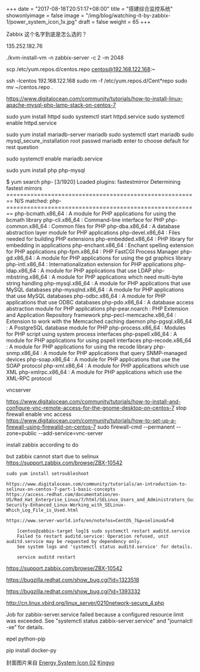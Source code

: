 +++
date = "2017-08-18T20:51:17+08:00"
title = "搭建综合监控系统"
showonlyimage = false
image = "/img/blog/watching-it-by-zabbix-1/power_system_icon_1x.jpg"
draft = false
weight = 65
+++

Zabbix 这个名字到底是怎么选的？
<!--more-->


135.252.182.76

./kvm-install-vm -n zabbix-server -c 2 -m 2048

scp /etc/yum.repos.d/centos.repo centos@192.168.122.168:~

ssh -lcentos 192.168.122.168
sudo rm -f /etc/yum.repos.d/Cent*repo
sudo mv ~/centos.repo .

https://www.digitalocean.com/community/tutorials/how-to-install-linux-apache-mysql-php-lamp-stack-on-centos-7

sudo yum install httpd
sudo systemctl start httpd.service
sudo systemctl enable httpd.service

sudo yum install mariadb-server mariadb
sudo systemctl start mariadb
sudo mysql_secure_installation
    root passwd mariadb
    enter to choose default for rest question

sudo systemctl enable mariadb.service


sudo yum install php php-mysql

$ yum search php-                                                                        [3/1920]
Loaded plugins: fastestmirror
Determining fastest mirrors
======================================================== N/S matched: php- ========================================================
php-bcmath.x86_64 : A module for PHP applications for using the bcmath library
php-cli.x86_64 : Command-line interface for PHP
php-common.x86_64 : Common files for PHP
php-dba.x86_64 : A database abstraction layer module for PHP applications
php-devel.x86_64 : Files needed for building PHP extensions
php-embedded.x86_64 : PHP library for embedding in applications
php-enchant.x86_64 : Enchant spelling extension for PHP applications
php-fpm.x86_64 : PHP FastCGI Process Manager
php-gd.x86_64 : A module for PHP applications for using the gd graphics library
php-intl.x86_64 : Internationalization extension for PHP applications
php-ldap.x86_64 : A module for PHP applications that use LDAP
php-mbstring.x86_64 : A module for PHP applications which need multi-byte string handling
php-mysql.x86_64 : A module for PHP applications that use MySQL databases
php-mysqlnd.x86_64 : A module for PHP applications that use MySQL databases
php-odbc.x86_64 : A module for PHP applications that use ODBC databases
php-pdo.x86_64 : A database access abstraction module for PHP applications
php-pear.noarch : PHP Extension and Application Repository framework
php-pecl-memcache.x86_64 : Extension to work with the Memcached caching daemon
php-pgsql.x86_64 : A PostgreSQL database module for PHP
php-process.x86_64 : Modules for PHP script using system process interfaces
php-pspell.x86_64 : A module for PHP applications for using pspell interfaces
php-recode.x86_64 : A module for PHP applications for using the recode library
php-snmp.x86_64 : A module for PHP applications that query SNMP-managed devices
php-soap.x86_64 : A module for PHP applications that use the SOAP protocol
php-xml.x86_64 : A module for PHP applications which use XML
php-xmlrpc.x86_64 : A module for PHP applications which use the XML-RPC protocol


vncserver

https://www.digitalocean.com/community/tutorials/how-to-install-and-configure-vnc-remote-access-for-the-gnome-desktop-on-centos-7
stop firewall enable vnc access
  https://www.digitalocean.com/community/tutorials/how-to-set-up-a-firewall-using-firewalld-on-centos-7
  sudo firewall-cmd --permanent --zone=public --add-service=vnc-server



install zabbix according to do

but zabbix cannot start due to selinux
    https://support.zabbix.com/browse/ZBX-10542

    sudo yum install setroubleshoot

    https://www.digitalocean.com/community/tutorials/an-introduction-to-selinux-on-centos-7-part-1-basic-concepts
    https://access.redhat.com/documentation/en-US/Red_Hat_Enterprise_Linux/7/html/SELinux_Users_and_Administrators_Guide/sect-Security-Enhanced_Linux-Working_with_SELinux-Which_Log_File_is_Used.html

    https://www.server-world.info/en/note?os=CentOS_7&p=selinux&f=8

        [centos@zabbix-target log]$ sudo systemctl restart auditd.service
        Failed to restart auditd.service: Operation refused, unit auditd.service may be requested by dependency only.
        See system logs and 'systemctl status auditd.service' for details.

        service auditd restart

https://support.zabbix.com/browse/ZBX-10542

https://bugzilla.redhat.com/show_bug.cgi?id=1323518

https://bugzilla.redhat.com/show_bug.cgi?id=1393332

http://cn.linux.vbird.org/linux_server/0210network-secure_4.php

Job for zabbix-server.service failed because a configured resource limit was exceeded. See "systemctl status zabbix-server.service" and "journalctl -xe" for details.


epel python-pip

pip install docker-py

封面图片来自 [Energy System Icon 02](https://dribbble.com/shots/1044323-Energy-System-Icon-02) <a href="https://dribbble.com/Kingyo"><i class="fa fa-dribbble" aria-hidden="true"></i> Kingyo</a>
